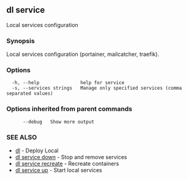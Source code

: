 ## dl service

Local services configuration

### Synopsis

Local services configuration (portainer, mailcatcher, traefik).

### Options

```
  -h, --help               help for service
  -s, --services strings   Manage only specified services (comma separated values)
```

### Options inherited from parent commands

```
      --debug   Show more output
```

### SEE ALSO

* [dl](dl.md)     - Deploy Local
* [dl service down](dl_service_down.md)     - Stop and remove services
* [dl service recreate](dl_service_recreate.md)     - Recreate containers
* [dl service up](dl_service_up.md)     - Start local services


